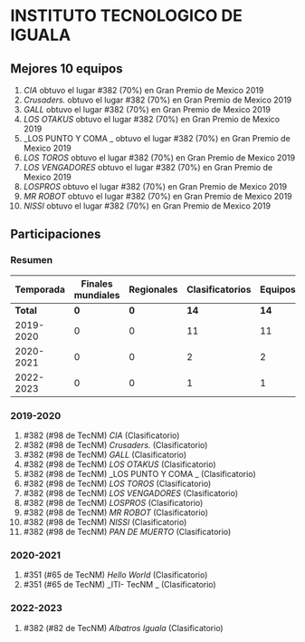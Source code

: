 # INSTITUTO TECNOLOGICO DE IGUALA

## Mejores 10 equipos

1. _CIA_ obtuvo el lugar #382 (70%) en Gran Premio de Mexico 2019
1. _Crusaders._ obtuvo el lugar #382 (70%) en Gran Premio de Mexico 2019
1. _GALL_ obtuvo el lugar #382 (70%) en Gran Premio de Mexico 2019
1. _LOS OTAKUS_ obtuvo el lugar #382 (70%) en Gran Premio de Mexico 2019
1. _LOS PUNTO Y COMA _ obtuvo el lugar #382 (70%) en Gran Premio de Mexico 2019
1. _LOS TOROS_ obtuvo el lugar #382 (70%) en Gran Premio de Mexico 2019
1. _LOS VENGADORES_ obtuvo el lugar #382 (70%) en Gran Premio de Mexico 2019
1. _LOSPROS_ obtuvo el lugar #382 (70%) en Gran Premio de Mexico 2019
1. _MR ROBOT_ obtuvo el lugar #382 (70%) en Gran Premio de Mexico 2019
1. _NISSI_ obtuvo el lugar #382 (70%) en Gran Premio de Mexico 2019

## Participaciones

### Resumen

| Temporada | Finales mundiales | Regionales | Clasificatorios | Equipos |
| --- | --- | --- | --- | --- |
| **Total** | **0** | **0** | **14** | **14** |
| 2019-2020 | 0 | 0 | 11 | 11 |
| 2020-2021 | 0 | 0 | 2 | 2 |
| 2022-2023 | 0 | 0 | 1 | 1 |

### 2019-2020

1. #382 (#98 de TecNM) _CIA_ (Clasificatorio)
1. #382 (#98 de TecNM) _Crusaders._ (Clasificatorio)
1. #382 (#98 de TecNM) _GALL_ (Clasificatorio)
1. #382 (#98 de TecNM) _LOS OTAKUS_ (Clasificatorio)
1. #382 (#98 de TecNM) _LOS PUNTO Y COMA _ (Clasificatorio)
1. #382 (#98 de TecNM) _LOS TOROS_ (Clasificatorio)
1. #382 (#98 de TecNM) _LOS VENGADORES_ (Clasificatorio)
1. #382 (#98 de TecNM) _LOSPROS_ (Clasificatorio)
1. #382 (#98 de TecNM) _MR ROBOT_ (Clasificatorio)
1. #382 (#98 de TecNM) _NISSI_ (Clasificatorio)
1. #382 (#98 de TecNM) _PAN DE MUERTO_ (Clasificatorio)

### 2020-2021

1. #351 (#65 de TecNM) _Hello World_ (Clasificatorio)
1. #351 (#65 de TecNM) _ITI- TecNM _ (Clasificatorio)

### 2022-2023

1. #382 (#82 de TecNM) _Albatros Iguala_ (Clasificatorio)



